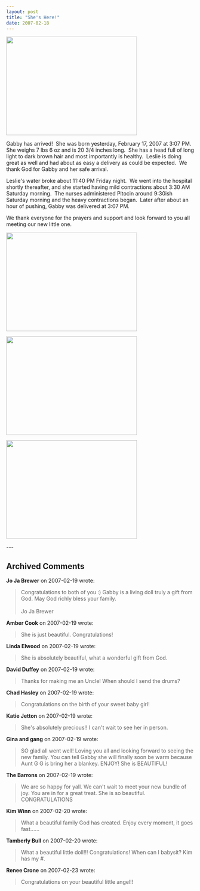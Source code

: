 ```yaml
---
layout: post
title: "She's Here!"
date: 2007-02-18
---
```


<p><img alt="" height="263" src="/thepaladinos/assets/images/2007-02-18-P1000224(Custom).JPG" width="350"/></p>
<p>Gabby has arrived!  She was born yesterday, February 17, 2007 at 3:07 PM.  She weighs 7 lbs 6 oz and is 20 3/4 inches long.  She has a head full of long light to dark brown hair and most importantly is healthy.  Leslie is doing great as well and had about as easy a delivery as could be expected.  We thank God for Gabby and her safe arrival.</p>
<p>Leslie's water broke about 11:40 PM Friday night.  We went into the hospital shortly thereafter, and she started having mild contractions about 3:30 AM Saturday morning.  The nurses administered Pitocin around 9:30ish Saturday morning and the heavy contractions began.  Later after about an hour of pushing, Gabby was delivered at 3:07 PM.</p>
<p>We thank everyone for the prayers and support and look forward to you all meeting our new little one.</p>
<p><img alt="" height="263" src="/thepaladinos/assets/images/2007-02-18-P1000222(Custom).JPG" width="350"/></p>
<p><img alt="" height="263" src="/thepaladinos/assets/images/2007-02-18-P1000230(Custom).JPG" width="350"/></p>
<p><img alt="" height="263" src="/thepaladinos/assets/images/2007-02-18-P1000227(Custom).JPG" width="350"/></p>
---

## Archived Comments

**Jo Ja Brewer** on 2007-02-19 wrote:

> Congratulations to both of you :)  Gabby is a living doll truly a gift from God. May God richly bless your family. <br><br>Jo Ja Brewer

**Amber Cook** on 2007-02-19 wrote:

> She is just beautiful.  Congratulations!  

**Linda Elwood** on 2007-02-19 wrote:

> She is absolutely beautiful, what a wonderful gift from God.  

**David Duffey** on 2007-02-19 wrote:

> Thanks for making me an Uncle! When should I send the drums?

**Chad Hasley** on 2007-02-19 wrote:

> Congratulations on the birth of your sweet baby girl! 

**Katie Jetton** on 2007-02-19 wrote:

> She's absolutely precious!! I can't wait to see her in person.

**Gina and gang** on 2007-02-19 wrote:

> SO glad all went well! Loving you all and looking forward to seeing the new family.  You can tell Gabby she will finally soon be warm because Aunt G G is bring her a blankey.  ENJOY!  She is BEAUTIFUL!  

**The Barrons** on 2007-02-19 wrote:

> We are so happy for yall.  We can't wait to meet your new bundle of joy. You are in for a great treat.  She is so beautiful. CONGRATULATIONS

**Kim Winn** on 2007-02-20 wrote:

> What a beautiful family God has created. Enjoy every moment, it goes fast......

**Tamberly Bull** on 2007-02-20 wrote:

> What a beautiful little doll!!! Congratulations! When can I babysit? Kim has my #.

**Renee Crone** on 2007-02-23 wrote:

> Congratulations on your beautiful little angel!! 

